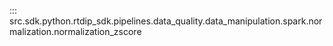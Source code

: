 ::: src.sdk.python.rtdip_sdk.pipelines.data_quality.data_manipulation.spark.normalization.normalization_zscore
